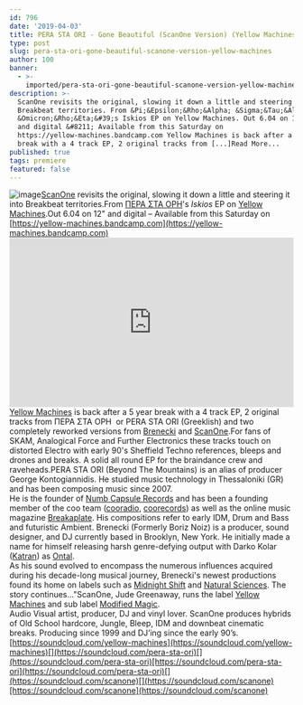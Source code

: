 ```yaml
---
id: 796
date: '2019-04-03'
title: PERA STA ORI - Gone Beautiful (ScanOne Version) (Yellow Machines) - Loose Lips
type: post
slug: pera-sta-ori-gone-beautiful-scanone-version-yellow-machines
author: 100
banner:
  - >-
    imported/pera-sta-ori-gone-beautiful-scanone-version-yellow-machines/image796.jpeg
description: >-
  ScanOne revisits the original, slowing it down a little and steering it into
  Breakbeat territories. From &Pi;&Epsilon;&Rho;&Alpha; &Sigma;&Tau;&Alpha;
  &Omicron;&Rho;&Eta;&#39;s Iskios EP on Yellow Machines. Out 6.04 on 12&quot;
  and digital &#8211; Available from this Saturday on
  https://yellow-machines.bandcamp.com Yellow Machines is back after a 5 year
  break with a 4 track EP, 2 original tracks from [...]Read More...
published: true
tags: premiere
featured: false
---
```

![image](../imported/pera-sta-ori-gone-beautiful-scanone-version-yellow-machines/image796.jpeg)[ScanOne](https://scanone.bandcamp.com/) revisits the original, slowing it down a little and steering it into Breakbeat territories.From [ΠΕΡΑ ΣΤΑ ΟΡΗ](https://soundcloud.com/pera-sta-ori)'s _Iskios_ EP on [Yellow Machines](https://yellow-machines.bandcamp.com).Out 6.04 on 12" and digital – Available from this Saturday on [https://yellow-machines.bandcamp.com](https://yellow-machines.bandcamp.com)<iframe width='100%' height='300' scrolling='no' frameborder='no' allow='autoplay' src='https://w.soundcloud.com/player/?url=https%3A//api.soundcloud.com/tracks/600724533&color=%23ff5500&auto_play=false&hide_related=false&show_comments=true&show_user=true&show_reposts=false&show_teaser=true'></iframe>[](https://soundcloud.com/yellow-machines)[Yellow Machines](https://soundcloud.com/yellow-machines) is back after a 5 year break with a 4 track EP, 2 original tracks from ΠΕΡΑ ΣΤΑ ΟΡΗ  or PERA STA ORI (Greeklish) and two completely reworked versions from [Brenecki](https://www.residentadvisor.net/dj/borisbrenecki) and [ScanOne](https://www.discogs.com/artist/112614-Scanone).For fans of SKAM, Analogical Force and Further Electronics these tracks touch on distorted Electro with early 90's Sheffield Techno references, bleeps and drones and breaks. A solid all round EP for the braindance crew and raveheads.PERA STA ORI (Beyond The Mountains) is an alias of producer George Kontogiannidis. He studied music technology in Thessaloniki (GR) and has been composing music since 2007.  
He is the founder of [Numb Capsule Records](https://numbcapsule.bandcamp.com/) and has been a founding member of the coo team ([cooradio](http://www.cooradio.com/pages/index.php), [coorecords](https://www.discogs.com/label/244160-Coorecords)) as well as the online music magazine [Breakaplate](https://www.facebook.com/breakaplate/). His compositions refer to early IDM, Drum and Bass and futuristic Ambient. Brenecki (Formerly Boriz Noiz) is a producer, sound designer, and DJ currently based in Brooklyn, New York. He initially made a name for himself releasing harsh genre-defying output with Darko Kolar ([Katran](https://soundcloud.com/jezgromusic)) as [Ontal](https://soundcloud.com/ontal).  
As his sound evolved to encompass the numerous influences acquired during his decade-long musical journey, Brenecki's newest productions found its home on labels such as [Midnight Shift](https://soundcloud.com/midnight-shift) and [Natural Sciences](https://www.residentadvisor.net/record-label.aspx?id=12658). The story continues…"ScanOne, Jude Greenaway, runs the label [Yellow Machines](https://yellow-machines.bandcamp.com) and sub label [Modified Magic](https://modifiedmagic.bigcartel.com/).  
Audio Visual artist, producer, DJ and vinyl lover. ScanOne produces hybrids of Old School hardcore, Jungle, Bleep, IDM and downbeat cinematic breaks. Producing since 1999 and DJ’ing since the early 90’s.[](https://soundcloud.com/yellow-machines)[https://soundcloud.com/yellow-machines](https://soundcloud.com/yellow-machines)[](https://soundcloud.com/pera-sta-ori)[](https://soundcloud.com/pera-sta-ori)[https://soundcloud.com/pera-sta-ori](https://soundcloud.com/pera-sta-ori)[](https://soundcloud.com/scanone)[](https://soundcloud.com/scanone)[https://soundcloud.com/scanone](https://soundcloud.com/scanone)
